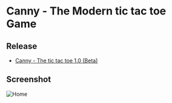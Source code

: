 # Canny - The Modern tic tac toe Game   

## Release   
* [Canny - The tic tac toe 1.0 (Beta)](https://github.com/anongrp/Canny-Tic-Tac-Toe/raw/master/app-debug.apk)



## Screenshot
![Home](https://raw.githubusercontent.com/anongrp/Canny-Tic-Tac-Toe/master/CannyHomeMochup.png)
